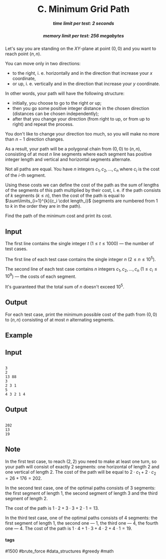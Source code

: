 <h1 style='text-align: center;'> C. Minimum Grid Path</h1>

<h5 style='text-align: center;'>time limit per test: 2 seconds</h5>
<h5 style='text-align: center;'>memory limit per test: 256 megabytes</h5>

Let's say you are standing on the $XY$-plane at point $(0, 0)$ and you want to reach point $(n, n)$.

You can move only in two directions: 

* to the right, i. e. horizontally and in the direction that increase your $x$ coordinate,
* or up, i. e. vertically and in the direction that increase your $y$ coordinate.

In other words, your path will have the following structure: 

* initially, you choose to go to the right or up;
* then you go some positive integer distance in the chosen direction (distances can be chosen independently);
* after that you change your direction (from right to up, or from up to right) and repeat the process.

You don't like to change your direction too much, so you will make no more than $n - 1$ direction changes.

As a result, your path will be a polygonal chain from $(0, 0)$ to $(n, n)$, consisting of at most $n$ line segments where each segment has positive integer length and vertical and horizontal segments alternate.

Not all paths are equal. You have $n$ integers $c_1, c_2, \dots, c_n$ where $c_i$ is the cost of the $i$-th segment.

Using these costs we can define the cost of the path as the sum of lengths of the segments of this path multiplied by their cost, i. e. if the path consists of $k$ segments ($k \le n$), then the cost of the path is equal to $\sum\limits_{i=1}^{k}{c_i \cdot length_i}$ (segments are numbered from $1$ to $k$ in the order they are in the path).

Find the path of the minimum cost and print its cost.

## Input

The first line contains the single integer $t$ ($1 \le t \le 1000$) — the number of test cases.

The first line of each test case contains the single integer $n$ ($2 \le n \le 10^5$).

The second line of each test case contains $n$ integers $c_1, c_2, \dots, c_n$ ($1 \le c_i \le 10^9$) — the costs of each segment.

It's guaranteed that the total sum of $n$ doesn't exceed $10^5$.

## Output

For each test case, print the minimum possible cost of the path from $(0, 0)$ to $(n, n)$ consisting of at most $n$ alternating segments.

## Example

## Input


```

3
2
13 88
3
2 3 1
5
4 3 2 1 4

```
## Output


```

202
13
19

```
## Note

In the first test case, to reach $(2, 2)$ you need to make at least one turn, so your path will consist of exactly $2$ segments: one horizontal of length $2$ and one vertical of length $2$. The cost of the path will be equal to $2 \cdot c_1 + 2 \cdot c_2 = 26 + 176 = 202$.

In the second test case, one of the optimal paths consists of $3$ segments: the first segment of length $1$, the second segment of length $3$ and the third segment of length $2$.

The cost of the path is $1 \cdot 2 + 3 \cdot 3 + 2 \cdot 1 = 13$.

In the third test case, one of the optimal paths consists of $4$ segments: the first segment of length $1$, the second one — $1$, the third one — $4$, the fourth one — $4$. The cost of the path is $1 \cdot 4 + 1 \cdot 3 + 4 \cdot 2 + 4 \cdot 1 = 19$.



#### tags 

#1500 #brute_force #data_structures #greedy #math 